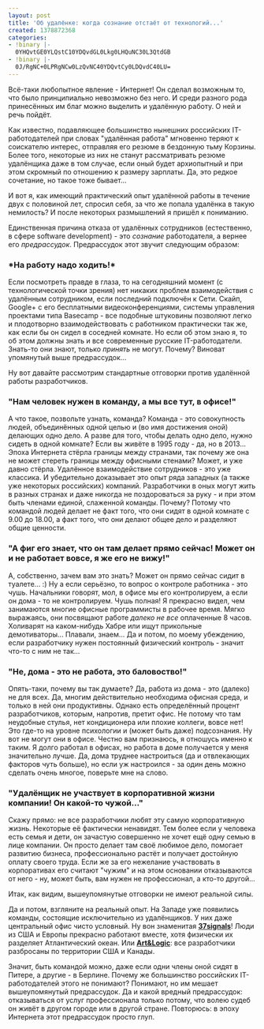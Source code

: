 ```yaml
---
layout: post
title: 'Об удалёнке: когда сознание отстаёт от технологий...'
created: 1378872368
categories:
- !binary |-
  0YHQvtGE0YLQstC10YDQvdGL0Lkg0LHQuNC30L3QtdGB
- !binary |-
  0J/RgNC+0LPRgNCw0LzQvNC40YDQvtCy0LDQvdC40LU=
---
```

<!--break-->
Всё-таки любопытное явление - Интернет! Он сделал возможным то, что было принципиально невозможно без него. И среди разного рода принесённых им благ можно выделить и удалённую работу. О ней и речь пойдёт.

Как известно, подавляющее большинство нынешних российских IT-работодателей при словах "удалённая работа" мгновенно теряют к соискателю интерес, отправляя его резюме в бездонную тьму Корзины. Более того, некоторые из них не станут рассматривать резюме удалёнщика даже в том случае, если оный будет архиопытный и при этом скромный по отношению к размеру зарплаты. Да, это редкое сочетание, но такое тоже бывает... 

И вот я, как имеющий практический опыт удалённой работы в течение двух с половиной лет, спросил себя, за что же попала удалёнка в такую немилость? И после некоторых размышлений я пришёл к пониманию.

Единственная причина отказа от удалённых сотрудников (естественно, в сфере software development) - это *сознание* работодателя, а вернее его *предрассудок*. Предрассудок этот звучит следующим образом:

<h3>*На работу надо ходить!*</h3>

Если посмотреть правде в глаза, то на сегодняшний момент (с технологической точки зрения) нет никаких проблем взаимодействия с удалённым сотрудником, если последний подключён к Сети. Скайп, Google+ с его бесплатными видеоконференциями, системы управления проектами типа Basecamp - все подобные штуковины позволяют легко и плодотворно взаимодействовать с работником практически так же, как если бы он сидел в соседней комнате. Но если об этом знаю я, то об этом должны знать и все современные русские IT-работодатели. Знать-то они знают, только *принять* не могут. Почему? Виноват упомянутый выше предрассудок...

Ну вот давайте рассмотрим стандартные отговорки против удалённой работы разработчиков.

<h3>"Нам человек нужен в команду, а мы все тут, в офисе!"</h3>

А что такое, позвольте узнать, команда? Команда - это совокупность людей, объединённых одной целью и (во имя достижения оной) делающих одно дело. А разве для того, чтобы делать одно дело, нужно сидеть в одной комнате? Если вы живёте в 1995 году - да, но в 2013... Эпоха Интернета стёрла границы между странами, так почему же она не может стереть границы между офисными стенами? Может, и уже давно стёрла. Удалённое взаимодействие сотрудников - это уже классика. И убедительно доказывает это опыт ряда западных (а также уже некоторых российских) компаний. Разработчики в оных могут жить в разных странах и даже никогда не поздороваться за руку - и при этом быть членами единой, слаженной команды. Почему? Потому что командой людей делает не факт того, что они сидят в одной комнате с 9.00 до 18.00, а факт того, что они делают общее дело и разделяют общие ценности.

<h3>"А фиг его знает, что он там делает прямо сейчас! Может он и не работает вовсе, я же его не вижу!"</h3>

А, собственно, зачем вам это знать? Может он прямо сейчас сидит в туалете... :) Ну а если серьёзно, то вопрос о контроле работника - это чушь. Начальники говорят, мол, в офисе мы его контролируем, а если он дома - то не контролируем. Чушь полная! Я прекрасно видел, чем занимаются многие офисные программисты в рабочее время. Мягко выражаясь, они посвящают работе *далеко не все* оплаченные 8 часов. Холиварят на каком-нибудь Хабре или ищут прикольные демотиваторы... Плавали, знаем... Да и потом, по моему убеждению, если разработчику нужен постоянный физический контроль - значит что-то с ним не так...

<h3>"Не, дома - это не работа, это баловоство!"</h3>

Опять-таки, почему вы так думаете? Да, работа из дома - это (далеко) не для всех. Да, многим действительно необходима офисная среда, и только в ней они продуктивны. Однако есть определённый процент разработчиков, которым, напротив, претит офис. Не потому что там неудобные стулья, нет кондиционера или плохие коллеги, вовсе нет! Это где-то на уровне психологии и (может быть даже) подсознания. Ну вот не могут они в офисе. Честно вам признаюсь, я отношусь именно к таким. Я долго работал в офисах, но работа в доме получается у меня значительно лучше. Да, дома труднее настроиться (да и отвлекающих факторов чуть больше), но если уж настроился - за один день можно сделать очень многое, поверьте мне на слово.

<h3>"Удалёнщик не участвует в корпоративной жизни компании! Он какой-то чужой..."</h3>

Скажу прямо: не все разработчики любят эту самую корпоративную жизнь. Некоторые её фактически ненавидят. Тем более если у человека есть семья и дети, он зачастую совершенно не хочет ещё одну семью в лице компании. Он просто делает там своё любимое дело, помогает развитию бизнеса, профессионально растёт и получает достойную оплату своего труда. Если же за его нежелание участвовать в корпоративах его считают "чужим" и на этом основании отказываются от него - ну, может быть, вам нужен не профессионал, а кто-то другой...

Итак, как видим, вышеупомянутые отговорки не имеют реальной силы.

Да и потом, взгляните на реальный опыт. На Западе уже появились команды, состоящие исключительно из удалёнщиков. У них даже центральный офис чисто условный. Ну вон знаменитая **<a href="http://37signals.com/">37signals</a>**! Люди из США и Европы прекрасно работают вместе, хотя физически их разделяет Атлантический океан. Или **<a href="http://www.artlogic.com/">Art&Logic</a>**: все разработчики разбросаны по территории США и Канады.

Значит, быть командой можно, даже если одни члены оной сидят в Питере, а другие - в Берлине. Почему же большинство российских IT-работодателей этого не понимают? Понимают, но им мешает вышеупомянутый предрассудок. Да и какой вредный предрассудок: отказываться от услуг профессионала только потому, что волею судеб он живёт в другом городе или в другой стране. Повторюсь: в эпоху Интернета этот предрассудок просто глуп.
